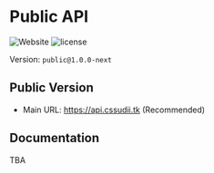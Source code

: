 # Public API

![Website](https://badges.cssudii.tk/generate/API/status/api_cssudii_tk) ![license](https://img.shields.io/github/license/CSSUDII/public)

Version: `public@1.0.0-next`

## Public Version

-   Main URL: https://api.cssudii.tk (Recommended)

## Documentation

TBA
